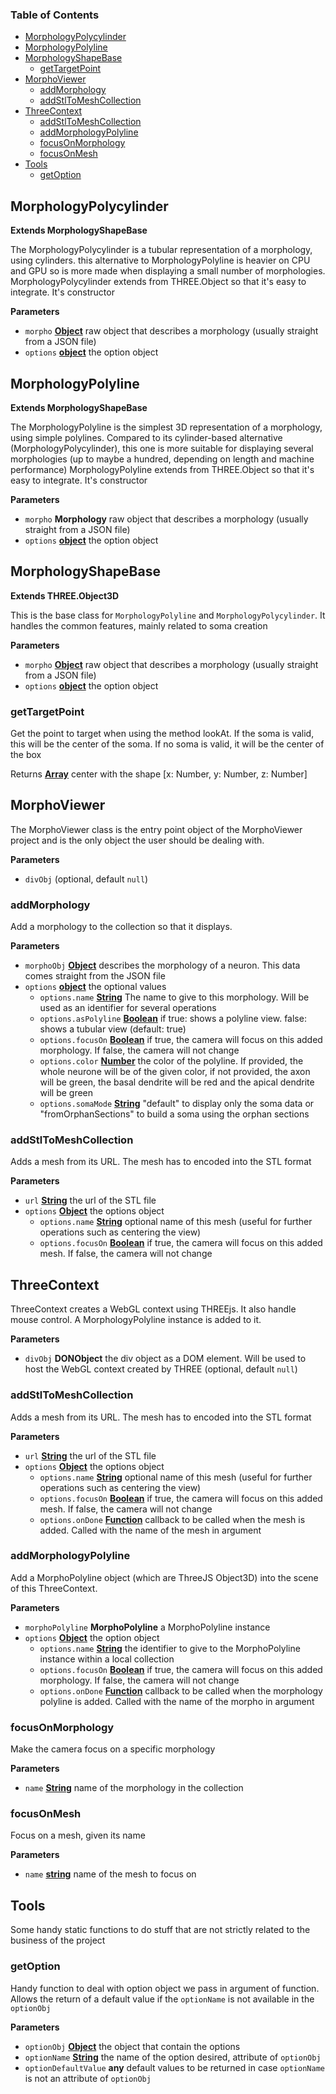 <!-- Generated by documentation.js. Update this documentation by updating the source code. -->

### Table of Contents

-   [MorphologyPolycylinder][1]
-   [MorphologyPolyline][2]
-   [MorphologyShapeBase][3]
    -   [getTargetPoint][4]
-   [MorphoViewer][5]
    -   [addMorphology][6]
    -   [addStlToMeshCollection][7]
-   [ThreeContext][8]
    -   [addStlToMeshCollection][9]
    -   [addMorphologyPolyline][10]
    -   [focusOnMorphology][11]
    -   [focusOnMesh][12]
-   [Tools][13]
    -   [getOption][14]

## MorphologyPolycylinder

**Extends MorphologyShapeBase**

The MorphologyPolycylinder is a tubular representation of a morphology, using cylinders.
this alternative to MorphologyPolyline is heavier on CPU and GPU so is more made when
displaying a small number of morphologies.
MorphologyPolycylinder extends from THREE.Object so that it's easy to integrate.
It's constructor

**Parameters**

-   `morpho` **[Object][15]** raw object that describes a morphology (usually straight from a JSON file)
-   `options` **[object][15]** the option object

## MorphologyPolyline

**Extends MorphologyShapeBase**

The MorphologyPolyline is the simplest 3D representation of a morphology, using
simple polylines.
Compared to its cylinder-based alternative (MorphologyPolycylinder), this one
is more suitable for displaying several morphologies (up to maybe a hundred,
depending on length and machine performance)
MorphologyPolyline extends from THREE.Object so that it's easy to integrate.
It's constructor

**Parameters**

-   `morpho` **Morphology** raw object that describes a morphology (usually straight from a JSON file)
-   `options` **[object][15]** the option object

## MorphologyShapeBase

**Extends THREE.Object3D**

This is the base class for `MorphologyPolyline` and `MorphologyPolycylinder`.
It handles the common features, mainly related to soma creation

**Parameters**

-   `morpho` **[Object][15]** raw object that describes a morphology (usually straight from a JSON file)
-   `options` **[object][15]** the option object

### getTargetPoint

Get the point to target when using the method lookAt. If the soma is valid,
this will be the center of the soma. If no soma is valid, it will be the
center of the box

Returns **[Array][16]** center with the shape [x: Number, y: Number, z: Number]

## MorphoViewer

The MorphoViewer class is the entry point object of the MorphoViewer project
and is the only object the user should be dealing with.

**Parameters**

-   `divObj`   (optional, default `null`)

### addMorphology

Add a morphology to the collection so that it displays.

**Parameters**

-   `morphoObj` **[Object][15]** describes the morphology of a neuron. This data comes straight from the JSON file
-   `options` **[object][15]** the optional values
    -   `options.name` **[String][17]** The name to give to this morphology. Will be used as an identifier for several operations
    -   `options.asPolyline` **[Boolean][18]** if true: shows a polyline view. false: shows a tubular view (default: true)
    -   `options.focusOn` **[Boolean][18]** if true, the camera will focus on this added morphology. If false, the camera will not change
    -   `options.color` **[Number][19]** the color of the polyline. If provided, the whole neurone will be of the given color, if not provided, the axon will be green, the basal dendrite will be red and the apical dendrite will be green
    -   `options.somaMode` **[String][17]** "default" to display only the soma data or "fromOrphanSections" to build a soma using the orphan sections

### addStlToMeshCollection

Adds a mesh from its URL. The mesh has to encoded into the STL format

**Parameters**

-   `url` **[String][17]** the url of the STL file
-   `options` **[Object][15]** the options object
    -   `options.name` **[String][17]** optional name of this mesh (useful for further operations such as centering the view)
    -   `options.focusOn` **[Boolean][18]** if true, the camera will focus on this added mesh. If false, the camera will not change

## ThreeContext

ThreeContext creates a WebGL context using THREEjs. It also handle mouse control.
A MorphologyPolyline instance is added to it.

**Parameters**

-   `divObj` **DONObject** the div object as a DOM element. Will be used to host the WebGL context
    created by THREE (optional, default `null`)

### addStlToMeshCollection

Adds a mesh from its URL. The mesh has to encoded into the STL format

**Parameters**

-   `url` **[String][17]** the url of the STL file
-   `options` **[Object][15]** the options object
    -   `options.name` **[String][17]** optional name of this mesh (useful for further operations such as centering the view)
    -   `options.focusOn` **[Boolean][18]** if true, the camera will focus on this added mesh. If false, the camera will not change
    -   `options.onDone` **[Function][20]** callback to be called when the mesh is added. Called with the name of the mesh in argument

### addMorphologyPolyline

Add a MorphoPolyline object (which are ThreeJS Object3D) into the scene of this
ThreeContext.

**Parameters**

-   `morphoPolyline` **MorphoPolyline** a MorphoPolyline instance
-   `options` **[Object][15]** the option object
    -   `options.name` **[String][17]** the identifier to give to the MorphoPolyline instance within a local collection
    -   `options.focusOn` **[Boolean][18]** if true, the camera will focus on this added morphology. If false, the camera will not change
    -   `options.onDone` **[Function][20]** callback to be called when the morphology polyline is added. Called with the name of the morpho in argument

### focusOnMorphology

Make the camera focus on a specific morphology

**Parameters**

-   `name` **[String][17]** name of the morphology in the collection

### focusOnMesh

Focus on a mesh, given its name

**Parameters**

-   `name` **[string][17]** name of the mesh to focus on

## Tools

Some handy static functions to do stuff that are not strictly related to the business of the project

### getOption

Handy function to deal with option object we pass in argument of function.
Allows the return of a default value if the `optionName` is not available in
the `optionObj`

**Parameters**

-   `optionObj` **[Object][15]** the object that contain the options
-   `optionName` **[String][17]** the name of the option desired, attribute of `optionObj`
-   `optionDefaultValue` **any** default values to be returned in case `optionName` is not an attribute of `optionObj`

[1]: #morphologypolycylinder

[2]: #morphologypolyline

[3]: #morphologyshapebase

[4]: #gettargetpoint

[5]: #morphoviewer

[6]: #addmorphology

[7]: #addstltomeshcollection

[8]: #threecontext

[9]: #addstltomeshcollection-1

[10]: #addmorphologypolyline

[11]: #focusonmorphology

[12]: #focusonmesh

[13]: #tools

[14]: #getoption

[15]: https://developer.mozilla.org/docs/Web/JavaScript/Reference/Global_Objects/Object

[16]: https://developer.mozilla.org/docs/Web/JavaScript/Reference/Global_Objects/Array

[17]: https://developer.mozilla.org/docs/Web/JavaScript/Reference/Global_Objects/String

[18]: https://developer.mozilla.org/docs/Web/JavaScript/Reference/Global_Objects/Boolean

[19]: https://developer.mozilla.org/docs/Web/JavaScript/Reference/Global_Objects/Number

[20]: https://developer.mozilla.org/docs/Web/JavaScript/Reference/Statements/function
